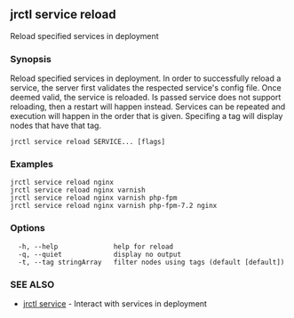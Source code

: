 ## jrctl service reload

Reload specified services in deployment

### Synopsis

Reload specified services in deployment. In order to successfully reload a
service, the server first validates the respected service's config file. Once
deemed valid, the service is reloaded. Is passed service does not support
reloading, then a restart will happen instead. Services can be repeated and
execution will happen in the order that is given. Specifing a tag will display
nodes that have that tag.

```
jrctl service reload SERVICE... [flags]
```

### Examples

```
jrctl service reload nginx
jrctl service reload nginx varnish
jrctl service reload nginx varnish php-fpm
jrctl service reload nginx varnish php-fpm-7.2 nginx
```

### Options

```
  -h, --help              help for reload
  -q, --quiet             display no output
  -t, --tag stringArray   filter nodes using tags (default [default])
```

### SEE ALSO

* [jrctl service](jrctl_service.md)	 - Interact with services in deployment

